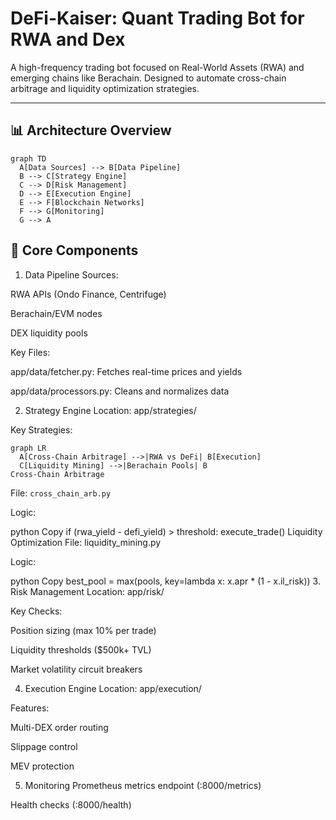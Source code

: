 # DeFi-Kaiser: Quant Trading Bot for RWA and Dex

A high-frequency trading bot focused on Real-World Assets (RWA) and emerging chains like Berachain. Designed to automate cross-chain arbitrage and liquidity optimization strategies.

---

## 📊 Architecture Overview

```mermaid
graph TD
  A[Data Sources] --> B[Data Pipeline]
  B --> C[Strategy Engine]
  C --> D[Risk Management]
  D --> E[Execution Engine]
  E --> F[Blockchain Networks]
  F --> G[Monitoring]
  G --> A
```

## 🧩 Core Components
1. Data Pipeline
Sources:

RWA APIs (Ondo Finance, Centrifuge)

Berachain/EVM nodes

DEX liquidity pools

Key Files:

app/data/fetcher.py: Fetches real-time prices and yields

app/data/processors.py: Cleans and normalizes data

2. Strategy Engine
Location: app/strategies/

Key Strategies:

```mermaid
graph LR
  A[Cross-Chain Arbitrage] -->|RWA vs DeFi| B[Execution]
  C[Liquidity Mining] -->|Berachain Pools| B
Cross-Chain Arbitrage
```
File: `cross_chain_arb.py`

Logic:

python
Copy
if (rwa_yield - defi_yield) > threshold:
    execute_trade()
Liquidity Optimization
File: liquidity_mining.py

Logic:

python
Copy
best_pool = max(pools, key=lambda x: x.apr * (1 - x.il_risk))
3. Risk Management
Location: app/risk/

Key Checks:

Position sizing (max 10% per trade)

Liquidity thresholds ($500k+ TVL)

Market volatility circuit breakers

4. Execution Engine
Location: app/execution/

Features:

Multi-DEX order routing

Slippage control

MEV protection

5. Monitoring
Prometheus metrics endpoint (:8000/metrics)

Health checks (:8000/health)

